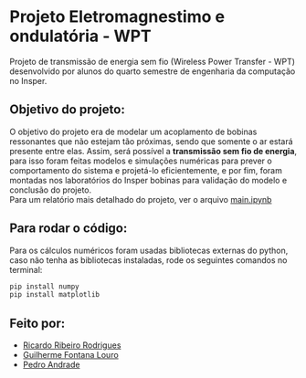 # Projeto Eletromagnestimo e ondulatória - WPT
Projeto de transmissão de energia sem fio (Wireless Power Transfer - WPT) desenvolvido por alunos do quarto semestre de engenharia da computação no Insper.

## Objetivo do projeto:
O objetivo do projeto era de modelar um acoplamento de bobinas ressonantes que não estejam tão próximas, sendo que somente o ar estará presente
entre elas. Assim, será possível a **transmissão sem fio de energia**, para isso foram feitas modelos e simulações numéricas para prever o comportamento do sistema e projetá-lo eficientemente, e por fim, foram montadas nos laboratórios do Insper bobinas para validação do modelo e conclusão do projeto.   
Para um relatório mais detalhado do projeto, ver o arquivo [main.ipynb](https://github.com/RicardoRibeiroRodrigues/Projeto-Eletromag/blob/main/main.ipynb)


## Para rodar o código:
Para os cálculos numéricos foram usadas bibliotecas externas do python, caso não tenha as bibliotecas instaladas, rode os seguintes comandos no terminal:
```cmd
pip install numpy
pip install matplotlib
```

## Feito por:
- [Ricardo Ribeiro Rodrigues](https://github.com/RicardoRibeiroRodrigues)
- [Guilherme Fontana Louro](https://github.com/guifl2001)
- [Pedro Andrade](https://github.com/Pedro2712)
